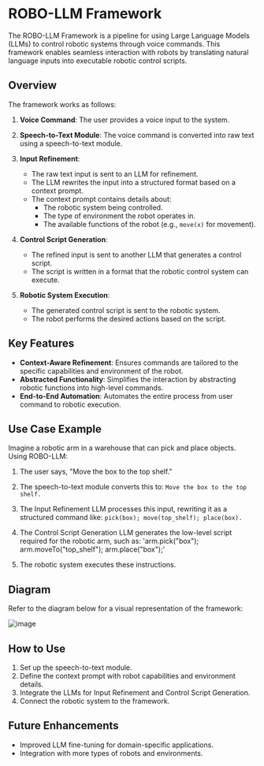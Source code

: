 # ROBO-LLM Framework

The ROBO-LLM Framework is a pipeline for using Large Language Models (LLMs) to control robotic systems through voice commands. This framework enables seamless interaction with robots by translating natural language inputs into executable robotic control scripts.

## Overview

The framework works as follows:

1. **Voice Command**: The user provides a voice input to the system.

2. **Speech-to-Text Module**: The voice command is converted into raw text using a speech-to-text module.

3. **Input Refinement**:
   - The raw text input is sent to an LLM for refinement.
   - The LLM rewrites the input into a structured format based on a context prompt.
   - The context prompt contains details about:
     - The robotic system being controlled.
     - The type of environment the robot operates in.
     - The available functions of the robot (e.g., `move(x)` for movement).

4. **Control Script Generation**:
   - The refined input is sent to another LLM that generates a control script.
   - The script is written in a format that the robotic control system can execute.

5. **Robotic System Execution**:
   - The generated control script is sent to the robotic system.
   - The robot performs the desired actions based on the script.

## Key Features
- **Context-Aware Refinement**: Ensures commands are tailored to the specific capabilities and environment of the robot.
- **Abstracted Functionality**: Simplifies the interaction by abstracting robotic functions into high-level commands.
- **End-to-End Automation**: Automates the entire process from user command to robotic execution.

## Use Case Example
Imagine a robotic arm in a warehouse that can pick and place objects. Using ROBO-LLM:

1. The user says, "Move the box to the top shelf."
2. The speech-to-text module converts this to: `Move the box to the top shelf.`
3. The Input Refinement LLM processes this input, rewriting it as a structured command like: `pick(box); move(top_shelf); place(box).`
4. The Control Script Generation LLM generates the low-level script required for the robotic arm, such as: 'arm.pick("box"); arm.moveTo("top_shelf"); arm.place("box");'

5. The robotic system executes these instructions.

## Diagram
Refer to the diagram below for a visual representation of the framework:

![image](https://github.com/user-attachments/assets/88534ce6-7a7a-4a64-a7f5-6f62930cca98)


## How to Use
1. Set up the speech-to-text module.
2. Define the context prompt with robot capabilities and environment details.
3. Integrate the LLMs for Input Refinement and Control Script Generation.
4. Connect the robotic system to the framework.

## Future Enhancements
- Improved LLM fine-tuning for domain-specific applications.
- Integration with more types of robots and environments.

